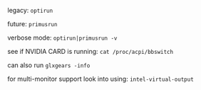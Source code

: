  
legacy: `optirun`

future: `primusrun`

verbose mode: `optirun|primusrun -v` 

see if NVIDIA CARD is running:
`cat /proc/acpi/bbswitch`

can also run 
`glxgears -info`

for multi-monitor support look into using:
`intel-virtual-output`
